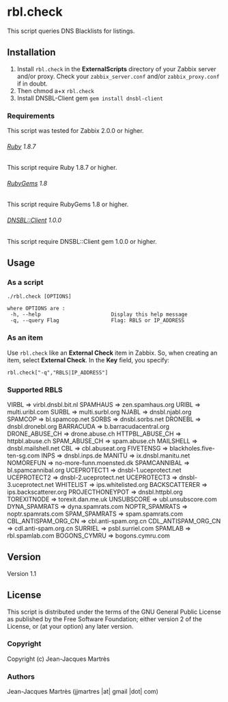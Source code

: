 rbl.check
=========

This script queries DNS Blacklists for listings.

Installation
------------

1. Install `rbl.check` in the **ExternalScripts** directory of your Zabbix server and/or proxy. Check your `zabbix_server.conf` and/or `zabbix_proxy.conf` if in doubt.
2. Then chmod a+x `rbl.check`
3. Install DNSBL-Client gem `gem install dnsbl-client`

### Requirements

This script was tested for Zabbix 2.0.0 or higher.

###### [Ruby](http://www.ruby-lang.org/en/downloads/) 1.8.7

This script require Ruby 1.8.7 or higher.

###### [RubyGems](http://rubygems.org) 1.8

This script require RubyGems 1.8 or higher.

###### [DNSBL::Client](https://github.com/chrislee35/dnsbl-client) 1.0.0

This script require DNSBL::Client gem 1.0.0 or higher.

Usage
-----

### As a script
    ./rbl.check [OPTIONS]

    where OPTIONS are :
     -h, --help                       Display this help message
     -q, --query Flag                 Flag: RBLS or IP_ADDRESS

### As an item
Use `rbl.check` like an **External Check** item in Zabbix.  So, when creating an item, select **External Check**.  In the **Key** field, you specify:

    rbl.check["-q","RBLS|IP_ADDRESS"]

### Supported RBLS
  VIRBL               =>     virbl.dnsbl.bit.nl
  SPAMHAUS            =>     zen.spamhaus.org
  URIBL               =>     multi.uribl.com
  SURBL               =>     multi.surbl.org
  NJABL               =>     dnsbl.njabl.org
  SPAMCOP             =>     bl.spamcop.net
  SORBS               =>     dnsbl.sorbs.net
  DRONEBL             =>     dnsbl.dronebl.org
  BARRACUDA           =>     b.barracudacentral.org
  DRONE_ABUSE_CH      =>     drone.abuse.ch
  HTTPBL_ABUSE_CH     =>     httpbl.abuse.ch
  SPAM_ABUSE_CH       =>     spam.abuse.ch
  MAILSHELL           =>     dnsbl.mailshell.net
  CBL                 =>     cbl.abuseat.org
  FIVETENSG           =>     blackholes.five-ten-sg.com
  INPS                =>     dnsbl.inps.de
  MANITU              =>     ix.dnsbl.manitu.net
  NOMOREFUN           =>     no-more-funn.moensted.dk
  SPAMCANNIBAL        =>     bl.spamcannibal.org
  UCEPROTECT1         =>     dnsbl-1.uceprotect.net
  UCEPROTECT2         =>     dnsbl-2.uceprotect.net
  UCEPROTECT3         =>     dnsbl-3.uceprotect.net
  WHITELIST           =>     ips.whitelisted.org
  BACKSCATTERER       =>     ips.backscatterer.org
  PROJECTHONEYPOT     =>     dnsbl.httpbl.org
  TOREXITNODE         =>     torexit.dan.me.uk
  UNSUBSCORE          =>     ubl.unsubscore.com
  DYNA_SPAMRATS       =>     dyna.spamrats.com
  NOPTR_SPAMRATS      =>     noptr.spamrats.com
  SPAM_SPAMRATS       =>     spam.spamrats.com
  CBL_ANTISPAM_ORG_CN =>     cbl.anti-spam.org.cn
  CDL_ANTISPAM_ORG_CN =>     cdl.anti-spam.org.cn
  SURRIEL             =>     psbl.surriel.com
  SPAMLAB             =>     rbl.spamlab.com
  BOGONS_CYMRU        =>     bogons.cymru.com

Version
-------

Version 1.1

License
-------

This script is distributed under the terms of the GNU General Public License as published by the Free Software Foundation; either version 2 of the License, or (at your option) any later version.

### Copyright

  Copyright (c) Jean-Jacques Martrès

### Authors

  Jean-Jacques Martrès
  (jjmartres |at| gmail |dot| com)
